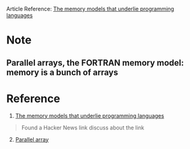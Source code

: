 Article Reference:
    [The memory models that underlie programming languages](http://canonical.org/~kragen/memory-models/)

# Note

## Parallel arrays, the FORTRAN memory model: memory is a bunch of arrays


# Reference

1. [The memory models that underlie programming languages](https://news.ycombinator.com/item?id=17099608)

> Found a Hacker News link discuss about the link

2. [Parallel array](https://en.wikipedia.org/wiki/Parallel_array)

